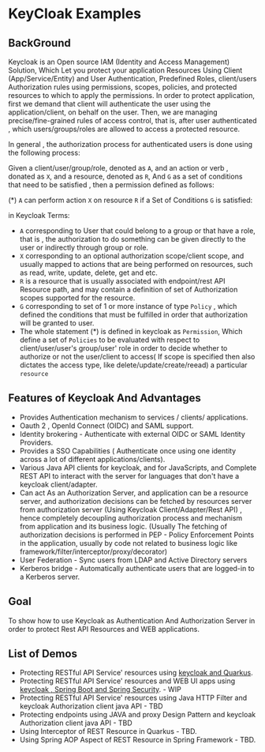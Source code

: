 # KeyCloak Examples


## BackGround

Keycloak is an Open source IAM (Identity and Access Management) Solution, Which Let you protect your application Resources
Using Client (App/Service/Entity) and User Authentication, Predefined Roles, client/users Authorization rules using permissions, scopes, policies, and protected resources to which to apply the permissions.
In order to protect application, first we demand that client will authenticate the user using the application/client, on behalf on the user.
Then, we are managing precise/fine-grained rules of access control, that is, after user authenticated , which users/groups/roles are allowed to access a protected resource.

In general , the authorization process for authenticated users  is done using the following process:

Given a client/user/group/role, denoted as `A`, and an action or verb , donated as `X`, and a resource, denoted as `R`, And `G` as a set of conditions that need to be satisfied , then a permission defined as follows:

(*) `A` can perform action `X` on resource `R` if a Set of Conditions `G` is satisfied:

in Keycloak Terms: 
- `A` corresponding to User that could belong to a group or that have a role, that is , the authorization to do something can be given directly to the user or indirectly through group or role.
- `X` corresponding to an optional authorization scope/client scope, and usually mapped to actions that are being performed on resources, such as read, write, update, delete, get and etc.
- `R` is a resource that is usually associated with endpoint/rest API Resource path, and may contain a definition of set of Authorization scopes supported for the resource.
- `G` corresponding to set of 1 or more instance of type `Policy` , which defined the conditions that must be fulfilled in order that authorization will be granted to user.
- The whole statement (*) is defined in keycloak as `Permission`, Which define a set of `Policies` to be evaluated with respect to client/user/user's group/user' role in order to decide whether to authorize or not the user/client to access( If scope is specified then also dictates the access type, like delete/update/create/reead) a particular `resource`   

## Features of Keycloak And Advantages
- Provides Authentication mechanism to services / clients/ applications.
- Oauth 2 , OpenId Connect (OIDC) and SAML support.
- Identity brokering - Authenticate with external OIDC or SAML Identity Providers.
- Provides a SSO Capabilities ( Authenticate once using one identity across a lot of different applications/clients).
- Various Java API clients for keycloak, and for JavaScripts, and Complete REST API to interact with the server for languages that don't have a keycloak client/adapter.
- Can act As an Authorization Server, and application can be a resource server, and authorization decisions can be fetched by resources server from authorization server (Using Keycloak Client/Adapter/Rest API) , hence completely decoupling authorization process and  mechanism from application and its business logic. (Usually The fetching of authorization decisions is performed in PEP - Policy Enforcement Points in the application, usually by code not related to business logic like framework/filter/interceptor/proxy/decorator)   
- User Federation - Sync users from LDAP and Active Directory servers
- Kerberos bridge - Automatically authenticate users that are logged-in to a Kerberos server.

## Goal

To show how to use Keycloak as Authentication And Authorization Server in order to protect Rest API Resources and WEB applications.


## List of Demos

- Protecting RESTful API Service' resources using [keycloak and Quarkus](./quarkus).
- Protecting RESTful API Service' resources and WEB UI apps using [keycloak , Spring Boot and Spring Security](./springboot). - WIP
- Protecting RESTful API Service' resources using Java HTTP Filter and keycloak Authorization client java API - TBD
- Protecting endpoints using JAVA and proxy Design Pattern and keycloak Authorization client java API - TBD
- Using Interceptor of REST Resource in Quarkus - TBD.  
- Using Spring AOP Aspect of REST Resource in Spring Framework - TBD.  
